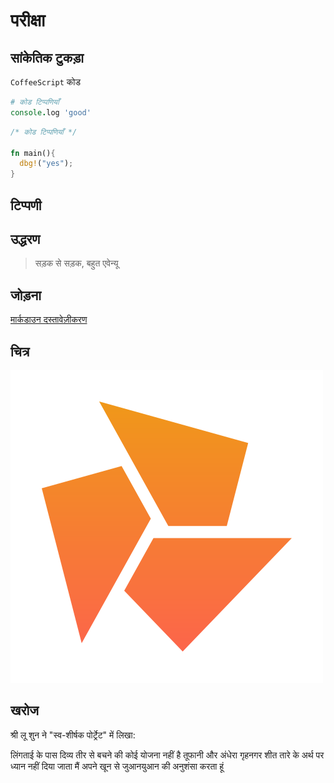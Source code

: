[मार्कडाउन वैश्विक टिप्पणियाँ]:#

# परीक्षा

## सांकेतिक टुकड़ा

`CoffeeScript` कोड

```coffee
# कोड टिप्पणियाँ
console.log 'good'


```

```rust
/* कोड टिप्पणियाँ */

fn main(){
  dbg!("yes");
}
```

## टिप्पणी

<!-- HTML 注释 --> 

<!-- 多行注释 --> 

## उद्धरण

> सड़क से सड़क, बहुत एवेन्यू

## जोड़ना

[मार्कडाउन दस्तावेज़ीकरण](https://github.com/xxai-art/xxai-art-md)

## चित्र

![xxAI.कला ब्रांड पहचान](https://raw.githubusercontent.com/xxai-art/web/main/file/svg/logo.svg)

## खरोज

श्री लू शुन ने "स्व-शीर्षक पोर्ट्रेट" में लिखा:

  लिंगताई के पास दिव्य तीर से बचने की कोई योजना नहीं है
  तूफानी और अंधेरा गृहनगर
  शीत तारे के अर्थ पर ध्यान नहीं दिया जाता
  मैं अपने खून से जुआनयुआन की अनुशंसा करता हूं


